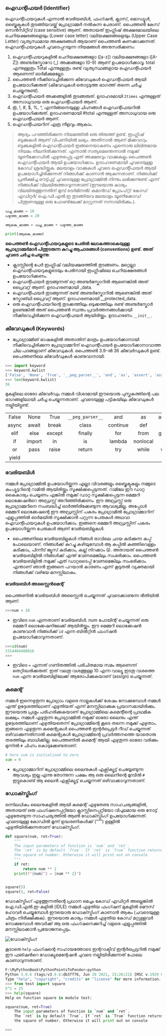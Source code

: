 ### ഐഡന്റിഫയര്‍ (Identifier)

ഐഡന്റിഫയറുകള്‍ എന്നാല്‍ വേരിയബിള്‍, ഫംഗ്ഷന്‍, ക്ലാസ്, മൊഡ്യൂള്‍, ഒബ്ജെക്ടുകള്‍ തുടങ്ങിയവയ്ക്ക് പ്രോഗ്രാമ്മര്‍ നല്‍കുന്ന പേരാണ്. പൈത്തണ്‍ കേസ് സെന്‍സിറ്റീവ് (case sensitive) ആണ്. അതായത് ഇംഗ്ലിഷ് അക്ഷരമാലയിലെ ചെറിയക്ഷരങ്ങളെയും (Lower case letter) വലിയക്ഷരങ്ങളെയും (Upper Case Letter) വ്യത്യസ്ഥമായ അക്ഷരങ്ങള്‍ ആയാണ് പൈത്തണ്‍ കണക്കാക്കുന്നത്. ഐഡന്റിഫയറുകള്‍ ചുവടെപ്പറയുന്ന നിയമങ്ങള്‍ അനുസരിക്കണം:

1. ഐഡന്റിഫയറുകളില്‍ ചെറിയക്ഷരങ്ങളോ ([a-z]) വലിയക്ഷരങ്ങളോ ([A-Z]) അണ്ടര്‍സ്കോറോ (_) അക്കങ്ങളോ (0-9) ആണ് ഉപയോഗിക്കാവൂ. total എന്നുള്ളതും Total എന്നുള്ളതും രണ്ട് വ്യത്യസ്ഥങ്ങളായ ഐഡന്റിഫയര്‍ ആണെന്ന് ഓര്‍മിക്കുമല്ലോ.
2. പൈത്തണ്‍ നീക്കിവെച്ചിരിക്കുന്ന കീവേഡുകള്‍ ഐഡന്റിഫയര്‍ ആയി ഉപയോഗിക്കരുത് (കീവേഡുകള്‍ തൊട്ടടുത്ത ഭാഗത്ത് തന്നെ ചര്‍ച്ച ചെയ്യുന്നുണ്ട്).
3. ഐഡന്റിഫയര്‍ അക്കങ്ങളില്‍ തുടങ്ങരുത്. ഉദാഹരമായി `2times` എന്നുള്ളത് അസാധുവായ ഒരു ഐഡന്റിഫയര്‍ ആണ്.
4. @, !, #, $, %, ^, എന്നിങ്ങനെയുള്ള ചിഹ്നങ്ങള്‍ ഐഡന്റിഫയറില്‍ ഉപയോഗിക്കരുത്. ഉദാഹരണമായി #total എന്നുള്ളത് അസാധുവായ ഒരു ഐഡന്റിഫയര്‍ ആണ്.
5. ഐഡന്റിഫയറിന് എത്ര നീളവും ആകാം.

> ആദ്യം പറഞ്ഞിരിക്കുന്ന നിയമത്തില്‍ ഒരു തിരുത്ത് ഉണ്ട്. ഇംഗ്ലിഷ് ബുക്കുകള്‍ ആണ് വിപണിയില്‍ ലഭ്യം. അതിനാല്‍ ആണ് മിക്കവാറും ബുക്കുകളില്‍ ഐഡന്റിഫയര്‍ ഇങ്ങനെയാകണം എന്നൊരു ലിഖിതമായ നിയമം നിലനില്‍ക്കുന്നത്. എന്നാല്‍ സത്യമെന്തെന്നാല്‍ നമുക്ക് യൂണീക്കോഡില്‍ എഴുതപ്പെട്ട ഏത് അക്ഷരവും വാക്കുകളും പൈത്തണ്‍ ഐഡന്റിഫയര്‍ ആയി ഉപയോഗിക്കാം. ഉദാഹരണമായി ചുവടെയുള്ള കോഡ് ശ്രദ്ധിയ്ക്കുക. മലയാളം വാക്കുകള്‍ ചുവടെ ഐഡന്റിഫയര്‍ ആയി ഉപയോഗിച്ചിരിക്കുന്നത് നിങ്ങള്‍ക്ക് കാണാന്‍ ആകുന്നതാണ്. നിങ്ങള്‍ക്ക് പ്രതീക്ഷിച്ച ഔട്ട്പുട്ട് ചുവടെയുള്ള പ്രോഗ്രാമ്മില്‍ നിന്നും ലഭിക്കുന്നുണ്ട് എന്ന് നിങ്ങള്‍ക്ക് വിലയിരുത്താവുന്നതാണ് (ഈയൊരു കാര്യം വിലയിരുത്തുന്നതിന് മുമ്പ് ടെര്‍മിനല്‍/ കമാന്‍ഡ് പ്രോംപ്റ്റ്/ കോഡ് എഡിറ്റര്‍/ ഐ‌.ഡി‌.എല്‍.‌ഇ തുടങ്ങിയവ മലയാളം യൂണീക്കോഡ് പിന്തുണയുള്ള ഒരു ഫോണ്ടിലേക്ക് മാറ്റുന്നത് നന്നായിരിക്കും.). 

```python
പച്ച_മാങ്ങ = 10
പഴുത്ത_മാങ്ങ = 20

ആകെ_മാങ്ങ = പച്ച_മാങ്ങ + പഴുത്ത_മാങ്ങ

print(ആകെ_മാങ്ങ)
```

**പൈത്തണ്‍ ഐഡന്റിഫയറുകളുടെ പേരില്‍ ലോകത്താകെയുള്ള പ്രോഗ്രാമ്മര്‍മാര്‍ പിന്തുടരുന്ന കുറച്ചു ആചാരങ്ങള്‍ (conventions) ഉണ്ട്. അത് ചുവടെ ചര്‍ച്ച ചെയ്യുന്നു:**

* ക്ലാസ്സിന്റെ പേര്‍ ഇംഗ്ലിഷ് വലിയക്ഷരത്തില്‍ തുടങ്ങണം. മറ്റെല്ലാ ഐഡന്റിഫയറുകളുടെയും പേരിനായി ഇംഗ്ലിഷിലെ ചെറിയക്ഷരങ്ങള്‍ ഉപയോഗിക്കണം.
* ഐഡന്റിഫയര്‍ തുടങ്ങുന്നത് ഒറ്റ അണ്ടര്‍സ്കോറില്‍ ആണെങ്കില്‍ അത് പ്രൈവറ്റ് ആണ്. ഉദാഹരണമായി _data.
* ഐഡന്റിഫയര്‍ തുടങ്ങുന്നത് രണ്ട് അണ്ടര്‍സ്കോറില്‍ ആണെങ്കില്‍ അത് സ്ട്രോങ്‌ലി പ്രൈവറ്റ് ആണ്. ഉദാഹരണമായി __protected_data.
* ഒരു ഐഡന്റിഫയറിന്റെ തുടക്കത്തിലും ഒടുക്കത്തിലും രണ്ട് അണ്ടര്‍സ്കോര്‍ ഉണ്ടെങ്കില്‍ അത് പൈത്തണ്‍ സ്വന്തം പ്രവര്‍ത്തനങ്ങള്‍ക്കായി നീക്കിവെച്ചിരിക്കുന്ന ഐഡന്റിഫയര്‍ ആയിരിയ്ക്കും. ഉദാഹരണം `__init__`.

### കീവേഡുകള്‍ (Keywords)

* പ്രോഗ്രാമ്മിങ് ഭാഷകളില്‍ അതാതിന് മാത്രം ഉപയോഗിക്കാനായി നീക്കിവെച്ചിരിക്കുന്ന പ്രോഗ്രാമ്മറിന് ഐഡന്റിഫയര്‍ ഉപയോഗിക്കാനാവാത്ത ചില പദങ്ങളാണ് കീവേഡുകള്‍. പൈത്തണ്‍ 3.9-ല്‍ 36 കീവേര്‍ഡുകള്‍ ഉണ്ട്. പൈത്തണിലെ കീവേര്‍ഡുകള്‍ കാണുവാനായി:

```python
>>> import keyword
>>> keyword.kwlist
['False', 'None', 'True', '__peg_parser__', 'and', 'as', 'assert', 'async', 'await', 'break', 'class', 'continue', 'def', 'del', 'elif', 'else', 'except', 'finally', 'for', 'from', 'global', 'if', 'import', 'in', 'is', 'lambda', 'nonlocal', 'not', 'or', 'pass', 'raise', 'return', 'try', 'while', 'with', 'yield']
>>> len(keyword.kwlist)
36
```
മുകളിലെ ഓരോ കീവേര്‍ഡും നമ്മള്‍ വിശദമായി ഈയൊരു പുസ്തകത്തിന്റെ പല ഭാഗങ്ങളിലായി ചര്‍ച്ച ചെയ്യുന്നതാണ്. ചുവടെയുള്ള പട്ടികയിലും കീവേഡുകള്‍ നല്കിയിട്ടുണ്ട്.

||||||||
|:---:|:----:|:----:|:----:|:----:|:----:|:----:|
|False|None|True|`__peg_parser__`|and|as|assert|
|async|await|break|class|continue|def|del|
|elif|else|except|finally|for|from|global|
|if|import|in|is|lambda|nonlocal|not|
|or|pass|raise|return|try|while|with|
|yield|||||||


### വേരിയബിള്‍

നമ്മള്‍ പ്രോഗ്രാമ്മില്‍ ഉപയോഗിയ്ക്കുന്ന എല്ലാ വിവരങ്ങളും ഒബ്ജെക്ടുകളും നമ്മുടെ കംപ്യൂട്ടറിന്റെ റാമില്‍ ആയിരിയ്ക്കും സൂക്ഷിക്കപ്പെടുന്നത്. റാമിലേ ഈ ഡാറ്റ കൈകാര്യം ചെയ്യണം എങ്കില്‍ നമുക്ക് ഡാറ്റ സൂക്ഷിക്കപ്പെടുന്ന മെമ്മറി ലൊക്കേഷന്‍റെ അഡ്രസ്സ് അറിഞ്ഞിരിക്കണം. ഈ അഡ്രസ്സ് ഒരു പ്രോഗ്രാമ്മറിനെ സംബദ്ധിച്ച് ഓര്‍ത്തിരിക്കേണ്ടുന്ന ആവശ്യമില്ല. അപ്പോള്‍ മെമ്മറി ലൊക്കേഷന്റെ ഈ അഡ്രസ്സിന് പകരം പ്രോഗ്രാമില്‍ പ്രോഗ്രാമ്മാറിന് എളുപ്പത്തില്‍ ഓര്‍മയില്‍ സൂക്ഷിക്കാന്‍ പറ്റുന്ന പേരുകള്‍ അഥവാ ഐഡന്റിഫയറുകള്‍ ഉപയോഗിക്കാം. ഇങ്ങനെ മെമ്മറി അഡ്രസ്സിന് പകരം ഉപയോഗിയ്ക്കുന്ന പേരുകള്‍ ആണ് വേരിയബിളുകള്‍.

* പൈത്തണിലെ വേരിയബിളുകള്‍ നിങ്ങള്‍ രാവിലെ ചായ കുടിക്കുന്ന കപ്പ് പോലെയാണ്. നിങ്ങള്‍ക്ക് കുറച്ചു കഴിയുമ്പോള്‍ ആ കപ്പില്‍ കഞ്ഞിവെള്ളം കുടിക്കാം, പിന്നീട് ജ്യൂസ് കുടിക്കാം, കല്ല് നിറക്കാം 😜. അതായത് പൈത്തണ്‍ വേരിയബിളില്‍ നിങ്ങള്‍ക്ക് എന്ത് വേണമെങ്കിലും സംഭരിക്കാം. പൈത്തണ്‍ വേരിയബിളില്‍ നമുക്ക് ഏത് ഡാറ്റടൈപ്പ് വേണമെങ്കിലും സംഭരിക്കാം. എന്താണ് ഞാന്‍ ഇങ്ങനെ പറയാന്‍ കാരണം എന്ന് കൂടുതല്‍ വ്യക്തമായി നിങ്ങള്‍ക്ക് വഴിയേ മനസ്സിലാകും.

#### വേരിയബിള്‍ അസ്സൈന്‍മെന്റ്

പൈത്തണില്‍ വേരിയബിള്‍ അസ്സൈന്‍ ചെയ്യുന്നത് ചുവടെക്കാണുന്ന രീതിയില്‍ ആണ്:

```python
>>>num = 10
```

* ഇവിടെ `num` എന്നതാണ് വേരിയബിള്‍. num പോയിന്റ് ചെയ്യുന്നത് ഒരു മെമ്മറി ലൊക്കേഷനിലേക്ക് ആയിരിയ്ക്കും. ഈ മെമ്മറി ലൊക്കേഷന്‍ കാണുവാന്‍ നിങ്ങള്‍ക്ക് `id` എന്ന ബില്‍റ്റിന്‍ ഫംഗ്ഷന്‍ ഉപയോഗിക്കാവുന്നതാണ്.

```python
>>>id(num)
2314464488016
>>>
```

* ഇവിടെ `=` എന്നത് ഗണിതത്തില്‍ പരിചിതമായ സമം ആണെന്ന് തെറ്റിദ്ധരിക്കരുത്. ഇത് വലതു വശത്തുള്ള 10 എന്ന വാല്യൂ ഇടതു വശത്തെ `num` എന്ന വേരിയബിളിലേക്ക് ആരോപിക്കുകയാണ് (assign) ചെയ്യുന്നത്.


### കമെന്റ്

നമ്മള്‍ ഇന്നെഴുതുന്ന പ്രോഗ്രാം വളരെ നാളുകള്‍ക്ക് ശേഷം നോക്കുമ്പോള്‍ നമ്മള്‍ എന്ത് ഉദ്ദേശത്തിലാണ് എഴുതിയത് എന്ന് മനസ്സിലാക്കുക പ്രയാസമായിരിക്കും. ഈയൊരു പ്രശ്നം പരിഹരിക്കുകയാണ് പ്രോഗ്രാമ്മിലെ കമെന്റിന്റെ പ്രാഥമിക ലക്ഷ്യം. നമ്മള്‍ എഴുതുന്ന പ്രോഗ്രാമ്മില്‍ നമുക്ക് ഓരോ ലൈനും എന്ത് ഉദ്ദേശത്തിലാണ് എഴുതിയതെന്ന് പ്രോഗ്രാമ്മിന്റെ കൂടെ തന്നെ നമുക്ക് എഴുതാം. ഇങ്ങനെ എഴുതുന്ന കമെന്റുകള്‍ പൈത്തണ്‍ ഇന്റര്‍പ്രെട്ടര്‍ റീഡ് ചെയ്യുന്നത് ഒഴിവാക്കുന്നതിനാല്‍ കമെന്റുകള്‍ പ്രോഗ്രാമ്മിന്റെ പ്രവര്‍ത്തനത്തെ യാതൊരു തരത്തിലും ബാധിക്കില്ല. പൈത്തണില്‍ കമെന്റ് ആയി എഴുതുന്ന ഓരോ വരിക്കും മുന്നില്‍ `#` ചിഹ്നം കൊടുക്കേണ്ടതാണ്.

```python
# here sum is initialized to zero
sum = 0
```

* പ്രോഗ്രാമ്മാറിന് പ്രോഗ്രാമ്മിലെ ലൈനുകള്‍ എക്സിക്യൂട്ട് ചെയ്യേണ്ടുന്ന ആവശ്യം ഇല്ല എന്നു തോന്നുന്ന പക്ഷം ആ ഒരു ലൈനിന്റെ മുമ്പില്‍ `#` ഇട്ടുകൊണ്ട് ആ ലൈന്‍ എക്സിക്യൂട്ട് ചെയ്യുന്നത് ഒഴിവാക്കാവുന്നതാണ്.

### ഡോക്സ്ട്രിംഗ്

ഒന്നിലധികം ലൈനുകളില്‍ ആയി കമെന്റ് എഴുതേണ്ട സാഹചര്യങ്ങളില്‍, അതായത് ഒരു ഫംഗ്ഷനെപ്പറ്റിയോ ക്ലാസ്സിനെപ്പറ്റിയോ വിപുലമായ ഒരു നോട്ട് എഴുതേണ്ടുന്ന സാഹചര്യത്തില്‍ ആണ്‍ ഡോക്സ്ട്രിംഗ് ഉപയോഗിക്കുന്നത്. ചുവടെയുള്ള കോഡില്‍ മൂന്ന് ഉദ്ധരണികള്‍ക്ക് (""") ഉള്ളില്‍ എഴുതിയിരിക്കുന്നതാണ് ഡോക്സ്ട്രിംഗ്.

```python
def square(num, ret=True):
    """
    The input parameters of function is `num` and `ret`.
    The `ret` is by default `True`. If `ret` is `True` function returns
    the square of number. Otherwise it will print out on console
    """
    if ret:
        return num ** 2
    print(f"{num}^2 = {num ** 2}")


square(5)
square(5, ret=False)
```

ഡോക്സ്ട്രിംഗ് എഴുത്തുന്നതിന്റെ പ്രധാന മെച്ചം കോഡ് എഡിറ്റര്‍ അല്ലെങ്കില്‍ ഐ.‌ഡി‌.എല്‍.‌ഇ-കളില്‍ (IDLE) നമ്മള്‍ എഴുതിയ ഫംഗ്ഷന് മുകളില്‍ മൌസ് ഹോവര്‍ ചെയ്യുമ്പോള്‍ ഈയൊരു ഡോക്സ്ട്രിംഗ് കാണാന്‍ ആകും (ചവടെയുള്ള ചിത്രം നിരീക്ഷിക്കുക). ഈയൊരു കാര്യം നമ്മള്‍ എഴുതിയ കോഡ് മറ്റുള്ളവര്‍ നോക്കുമ്പോള്‍ അവര്‍ക്ക് ആ ഒരു ഫംഗ്ഷനെക്കുറിച്ച് വളരെ എളുപ്പത്തില്‍ മനസ്സിലാക്കാന്‍ പ്രയോജനപ്പെടും.

![ഡോക്സ്ട്രിംഗ്](/chapter_1/images/docstring.png)

കൂടാതെ `help` ഫംഗ്ഷന്റെ സഹായത്തോടെ ഇന്ററാക്ടീവ് ഇന്റര്‍പ്രെട്ടറില്‍ നമുക്ക് ഈ ഫങ്ഷന്‍റെ ഡോക്യുമെന്റേഷന്‍ ചുവടെ നല്കിയിരിക്കുന്നത് പോലെ കാണാവുന്നതാണ്.

```python
F:\MyPythonBook\PythonPointsToPonder>python
Python 3.9.6 (tags/v3.9.6:db3ff76, Jun 28 2021, 15:26:21) [MSC v.1929 64 bit (AMD64)] on win32
Type "help", "copyright", "credits" or "license" for more information.
>>> from test import square
5^2 = 25
>>> help(square)
Help on function square in module test:

square(num, ret=True)
    The input parameters of function is `num` and `ret`.
    The `ret` is by default `True`. If `ret` is `True` function returns
    the square of number. Otherwise it will print out on console

>>>
```